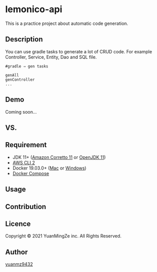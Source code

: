 # lemonico-api

This is a practice project about automatic code generation. 

## Description

You can use gradle tasks to generate a lot of CRUD code. For example Controller, Service, Entity, Dao and SQL file.
```
#gradle ⇒ gen tasks

genAll
genController
...
```

## Demo

Coming soon...

## VS. 

## Requirement
- JDK 11+ ([Amazon Corretto 11](https://docs.aws.amazon.com/ja_jp/corretto/latest/corretto-11-ug/downloads-list.html) or [OpenJDK 11](https://www.oracle.com/technetwork/java/javase/downloads/index.html))
- [AWS CLI 2](https://docs.aws.amazon.com/ja_jp/cli/latest/userguide/install-cliv2.html)
- Docker 19.03.0+ ([Mac](https://docs.docker.com/docker-for-mac/) or [Windows](https://docs.docker.com/docker-for-windows/))
- [Docker Compose](https://docs.docker.com/compose/install/)

## Usage

## Contribution

## Licence

Copyright © 2021 YuanMingZe inc. All Rights Reserved.

## Author

[yuanmz9432](https://github.com/yuanmz9432)
